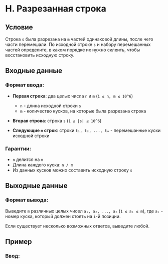 # H. Разрезанная строка

## Условие

Строка `s` была разрезана на `m` частей одинаковой длины, после чего части перемешали. По исходной строке `s` и набору перемешанных частей определите, в каком порядке их нужно склеить, чтобы восстановить исходную строку.

## Входные данные

### Формат ввода:
- **Первая строка**: два целых числа `n` и `m` (`1 ≤ n, m ≤ 10^6`)
  - `n` - длина исходной строки `s`
  - `m` - количество кусков, на которые была разрезана строка

- **Вторая строка**: строка `s` (`1 ≤ |s| ≤ 10^6`)

- **Следующие `m` строк**: строки `t₁, t₂, ..., tₘ` - перемешанные куски исходной строки

### Гарантии:
- `n` делится на `m`
- Длина каждого куска: `n / m`
- Из данных кусков можно составить исходную строку `s`

## Выходные данные

### Формат вывода:
Выведите `m` различных целых чисел `a₁, a₂, ..., aₘ` (`1 ≤ aᵢ ≤ m`), где `aᵢ` - номер куска, который должен стоять на `i`-й позиции.

Если существует несколько возможных ответов, выведите любой.

## Пример

### Ввод: